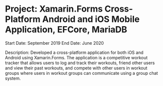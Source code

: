 # Project: Xamarin.Forms Cross-Platform Android and iOS Mobile Application, EFCore, MariaDB

Start Date: September 2019
End Date: June 2020

Description:
Developed a cross-platform application for both iOS and Android using Xamarin.Forms. The application is 
a competitive workout tracker that allows users to log and track their workouts, friend other users and 
view their past workouts, and compete with other users in workout groups where users in workout groups 
can communicate using a group chat system.

